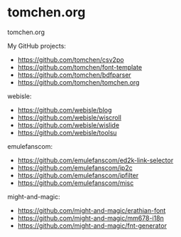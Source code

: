 # tomchen.org
tomchen.org

My GitHub projects:
* https://github.com/tomchen/csv2po
* https://github.com/tomchen/font-template
* https://github.com/tomchen/bdfparser
* https://github.com/tomchen/tomchen.org

webisle:
* https://github.com/webisle/blog
* https://github.com/webisle/wiscroll
* https://github.com/webisle/wislide
* https://github.com/webisle/toolsu

emulefanscom:
* https://github.com/emulefanscom/ed2k-link-selector
* https://github.com/emulefanscom/ip2c
* https://github.com/emulefanscom/ipfilter
* https://github.com/emulefanscom/misc

might-and-magic:
* https://github.com/might-and-magic/erathian-font
* https://github.com/might-and-magic/mm678-i18n
* https://github.com/might-and-magic/fnt-generator
